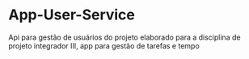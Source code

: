 # App-User-Service
Api para gestão de usuários do projeto elaborado para a disciplina de projeto integrador III, app para gestão de tarefas e tempo
